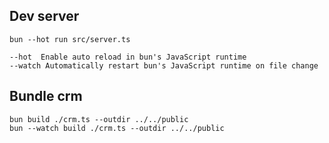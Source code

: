 ## Dev server

```
bun --hot run src/server.ts

--hot  Enable auto reload in bun's JavaScript runtime
--watch Automatically restart bun's JavaScript runtime on file change
```

## Bundle crm

```
bun build ./crm.ts --outdir ../../public
bun --watch build ./crm.ts --outdir ../../public
```
